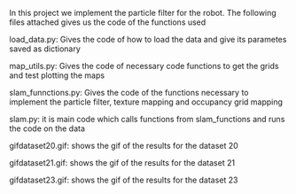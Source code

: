 
In this project we implement the particle filter for the robot. The following files attached gives us the code of the functions used 

load_data.py: Gives the code of how to load the data and give its parametes saved as dictionary 

map_utils.py: Gives the code of necessary code functions to get the grids and test plotting the maps

slam_funnctions.py: Gives the code of the functions necessary to implement the particle filter, texture mapping and occupancy grid mapping

slam.py: it is main code which calls functions from slam_functions and runs the code on the data

gifdataset20.gif:  shows the gif of the results for the dataset 20 

gifdataset21.gif: shows the gif of the results for the dataset 21

gifdataset23.gif: shows the gif of the results for the dataset 23

